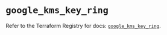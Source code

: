 # `google_kms_key_ring`

Refer to the Terraform Registry for docs: [`google_kms_key_ring`](https://registry.terraform.io/providers/hashicorp/google-beta/6.11.1/docs/resources/google_kms_key_ring).
